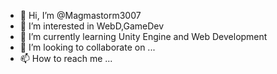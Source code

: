 - 👋 Hi, I’m @Magmastorm3007
- 👀 I’m interested in WebD,GameDev
- 🌱 I’m currently learning Unity Engine and Web Development
- 💞️ I’m looking to collaborate on ...
- 📫 How to reach me ...

<!---
Magmastorm3007/Magmastorm3007 is a ✨ special ✨ repository because its `README.md` (this file) appears on your GitHub profile.
You can click the Preview link to take a look at your changes.
--->
